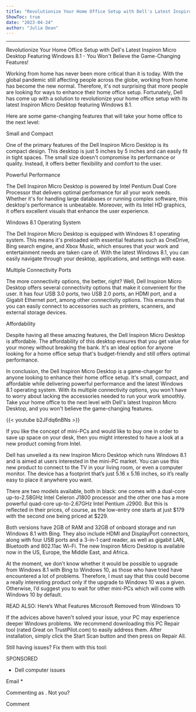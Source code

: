 ```yaml
---
title: "Revolutionize Your Home Office Setup with Dell's Latest Inspiron Micro Desktop Featuring Windows 8.1 - You Won't Believe the Game-Changing Features!"
ShowToc: true 
date: "2023-04-24"
author: "Julia Dean"
---
```

*****
Revolutionize Your Home Office Setup with Dell's Latest Inspiron Micro Desktop Featuring Windows 8.1 - You Won't Believe the Game-Changing Features!

Working from home has never been more critical than it is today. With the global pandemic still affecting people across the globe, working from home has become the new normal. Therefore, it's not surprising that more people are looking for ways to enhance their home office setup. Fortunately, Dell has come up with a solution to revolutionize your home office setup with its latest Inspiron Micro Desktop featuring Windows 8.1.

Here are some game-changing features that will take your home office to the next level:

Small and Compact

One of the primary features of the Dell Inspiron Micro Desktop is its compact design. This desktop is just 5 inches by 5 inches and can easily fit in tight spaces. The small size doesn't compromise its performance or quality. Instead, it offers better flexibility and comfort to the user.

Powerful Performance

The Dell Inspiron Micro Desktop is powered by Intel Pentium Dual Core Processor that delivers optimal performance for all your work needs. Whether it's for handling large databases or running complex software, this desktop's performance is unbeatable. Moreover, with its Intel HD graphics, it offers excellent visuals that enhance the user experience.

Windows 8.1 Operating System

The Dell Inspiron Micro Desktop is equipped with Windows 8.1 operating system. This means it's preloaded with essential features such as OneDrive, Bing search engine, and Xbox Music, which ensures that your work and entertainment needs are taken care of. With the latest Windows 8.1, you can easily navigate through your desktop, applications, and settings with ease.

Multiple Connectivity Ports

The more connectivity options, the better, right? Well, Dell Inspiron Micro Desktop offers several connectivity options that make it convenient for the user. It has four USB 3.0 ports, two USB 2.0 ports, an HDMI port, and a Gigabit Ethernet port, among other connectivity options. This ensures that you can easily connect to accessories such as printers, scanners, and external storage devices.

Affordability

Despite having all these amazing features, the Dell Inspiron Micro Desktop is affordable. The affordability of this desktop ensures that you get value for your money without breaking the bank. It's an ideal option for anyone looking for a home office setup that's budget-friendly and still offers optimal performance.

In conclusion, the Dell Inspiron Micro Desktop is a game-changer for anyone looking to enhance their home office setup. It's small, compact, and affordable while delivering powerful performance and the latest Windows 8.1 operating system. With its multiple connectivity options, you won't have to worry about lacking the accessories needed to run your work smoothly. Take your home office to the next level with Dell's latest Inspiron Micro Desktop, and you won't believe the game-changing features.

{{< youtube b2JFdq6nBNs >}} 



If you like the concept of mini-PCs and would like to buy one in order to save up space on your desk, then you might interested to have a look at a new product coming from Intel.

Dell has unveiled a its new Inspiron Micro Desktop which runs Windows 8.1 and is aimed at users interested in the mini-PC market. You can use this new product to connect to the TV in your living room, or even a computer monitor. The device has a footprint that’s just 5.16 x 5.16 inches, so it’s really easy to place it anywhere you want.
 
There are two models available, both in black: one comes with a dual-core up-to-2.58GHz Intel Celeron J1800 processor and the other one has a more powerful quad-core up-to-2.67GHz Intel Pentium J2900. But this is reflected in their prices, of course, as the low-entry one starts at just $179 with the second one being priced at $229.
 
Both versions have 2GB of RAM and 32GB of onboard storage and run Windows 8.1 with Bing. They also include HDMI and DisplayPort connectors, along with four USB ports and a 3-in-1 card reader, as well as gigabit LAN, Bluetooth and 802.11ac Wi-Fi. The new Inspiron Micro Desktop is available now in the US, Europe, the Middle East, and Africa.
 
At the moment, we don’t know whether it would be possible to upgrade from Windows 8.1 with Bing to Windows 10, as those who have tried have encountered a lot of problems. Therefore, I must say that this could become a really interesting product only if the upgrade to Windows 10 was a given. Otherwise, I’d suggest you to wait for other mini-PCs which will come with Windows 10 by default.
 
READ ALSO: Here’s What Features Microsoft Removed from Windows 10
 

 
If the advices above haven't solved your issue, your PC may experience deeper Windows problems. We recommend downloading this PC Repair tool (rated Great on TrustPilot.com) to easily address them. After installation, simply click the Start Scan button and then press on Repair All.
 
Still having issues? Fix them with this tool:
 
SPONSORED
 
- Dell computer issues

 
Email * 
 

Commenting as .
Not you?

 
Comment 





